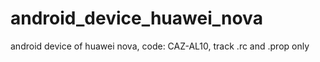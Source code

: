 # android_device_huawei_nova
android device of huawei nova, code: CAZ-AL10, track .rc and .prop only
